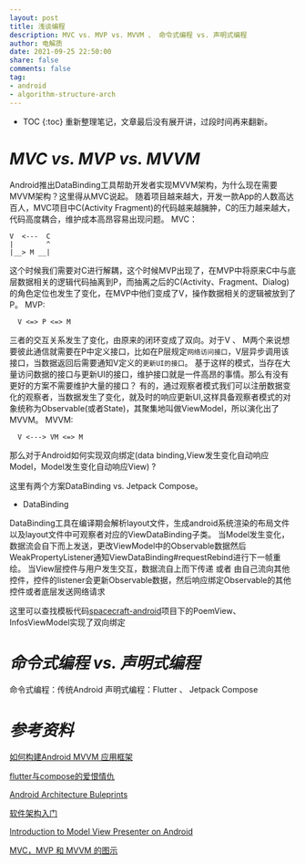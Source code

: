 ```yaml
---
layout: post
title: 浅谈编程
description: MVC vs. MVP vs. MVVM 、 命令式编程 vs. 声明式编程
author: 电解质
date: 2021-09-25 22:50:00
share: false
comments: false
tag: 
- android
- algorithm-structure-arch
---
```

* TOC
{:toc}
重新整理笔记，文章最后没有展开讲，过段时间再来翻新。

# *MVC vs. MVP vs. MVVM*
Android推出DataBinding工具帮助开发者实现MVVM架构，为什么现在需要MVVM架构？这里得从MVC说起。
随着项目越来越大，开发一款App的人数高达百人，MVC项目中C(Activity Fragment)的代码越来越臃肿，C的压力越来越大，代码高度耦合，维护成本高昂容易出现问题。
MVC：
```
V  <---  C
|        ^
|__> M __|
```
这个时候我们需要对C进行解耦，这个时候MVP出现了，在MVP中将原来C中与底层数据相关的逻辑代码抽离到P，而抽离之后的C(Activity、Fragment、Dialog)的角色定位也发生了变化，在MVP中他们变成了V，操作数据相关的逻辑被放到了P。
MVP:
```
  V <=> P <=> M
```

三者的交互关系发生了变化，由原来的闭环变成了双向。对于V 、 M两个来说想要彼此通信就需要在P中定义接口，比如在P层规定`网络访问接口`，V层异步调用该接口，当数据返回后需要通知V定义的`更新UI的接口`。
基于这样的模式，当存在大量访问数据的接口与更新UI的接口，维护接口就是一件高昂的事情。那么有没有更好的方案不需要维护大量的接口？
有的，通过观察者模式我们可以注册数据变化的观察者，当数据发生了变化，就及时的响应更新UI,这样具备观察者模式的对象统称为Observable(或者State)，其聚集地叫做ViewModel，所以演化出了MVVM。
MVVM:
```
  V <---> VM <=> M
```
那么对于Android如何实现双向绑定(data binding,View发生变化自动响应Model，Model发生变化自动响应View) ?

这里有两个方案DataBinding vs. Jetpack Compose。

- DataBinding

DataBinding工具在编译期会解析layout文件，生成android系统渲染的布局文件以及layout文件中可观察者对应的ViewDataBinding子类。
当Model发生变化，数据流会自下而上发送，更改ViewModel中的Observable数据然后WeakPropertyListener通知ViewDataBinding#requestRebind进行下一帧重绘。
当View层控件与用户发生交互，数据流自上而下传递 或者 由自己流向其他控件，控件的listener会更新Observable数据，然后响应绑定Observable的其他控件或者底层发送网络请求

这里可以查找模板代码[spacecraft-android](https://github.com/electrolyteJ/spacecraft-android)项目下的PoemView、InfosViewModel实现了双向绑定

# *命令式编程 vs.  声明式编程*
命令式编程：传统Android
声明式编程：Flutter 、 Jetpack Compose


# *参考资料*

[如何构建Android MVVM 应用框架](https://tech.meituan.com/2016/11/11/android-mvvm.html)

[flutter与compose的爱恨情仇](https://mp.weixin.qq.com/s/ITwMel34jWHc3euMjSpvkQ)

[Android Architecture Buleprints](https://github.com/googlesamples/android-architecture)

[软件架构入门](http://www.ruanyifeng.com/blog/2016/09/software-architecture.html)

[Introduction to Model View Presenter on Android](http://konmik.com/post/introduction_to_model_view_presenter_on_android/)

[MVC，MVP 和 MVVM 的图示](http://www.ruanyifeng.com/blog/2015/02/mvcmvp_mvvm.html)
